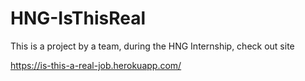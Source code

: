 # HNG-IsThisReal
This is a project by a team, during the HNG Internship, check out site 

https://is-this-a-real-job.herokuapp.com/

